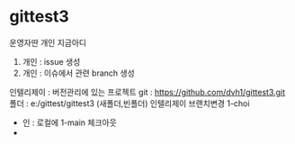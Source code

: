 # gittest3

운영자딴
개인 지금아디
1. 개인 : issue 생성
2. 개인 : 이슈에서 관련 branch 생성

인텔리제이 : 버전관리에 있는 프로젝트
git : https://github.com/dvh1/gittest3.git
폴더 : e:/gittest/gittest3 (새폴더,빈폴더)
인텔리제이 브랜치변경 1-choi
- 인 : 로컬에 1-main 체크아웃
- 
